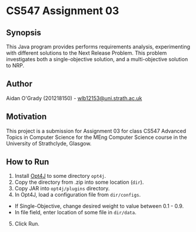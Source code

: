 # CS547 Assignment 03

## Synopsis
This Java program provides performs requirements analysis, experimenting with
different solutions to the Next Release Problem. This problem investigates both
a single-objective solution, and a multi-objective solution to NRP.

## Author
Aidan O'Grady (201218150) - wlb12153@uni.strath.ac.uk

## Motivation
This project is a submission for Assignment 03 for class CS547 Advanced Topics
in Computer Science for the MEng Computer Science course in the University of
Strathclyde, Glasgow.

## How to Run
1. Install [Opt4J](http://opt4j.sourceforge.net/) to some directory `opt4j`.
2. Copy the directory from .zip into some location (`dir`).
3. Copy JAR into `opt4j/plugins` directory.
4. In Opt4J, load a configuration file from `dir/configs`.
  * If Single-Objective, change desired weight to value between 0.1 - 0.9.
  * In file field, enter location of  some file in `dir/data`.
5. Click Run.